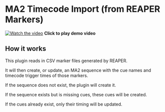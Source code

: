 # MA2 Timecode Import (from REAPER Markers)

[![Watch the video](https://img.youtube.com/vi/MUQ1Mktcvns/maxresdefault.jpg)](https://youtu.be/MUQ1Mktcvns)
**Click to play demo video**

## How it works

This plugin reads in CSV marker files generated by REAPER.

It will then create, or update, an MA2 sequence with the cue names and timecode trigger times of those markers.

If the sequence does not exist, the plugin will create it.

If the sequence exists but is missing cues, these cues will be created.

If the cues already exist, only their timing will be updated.
